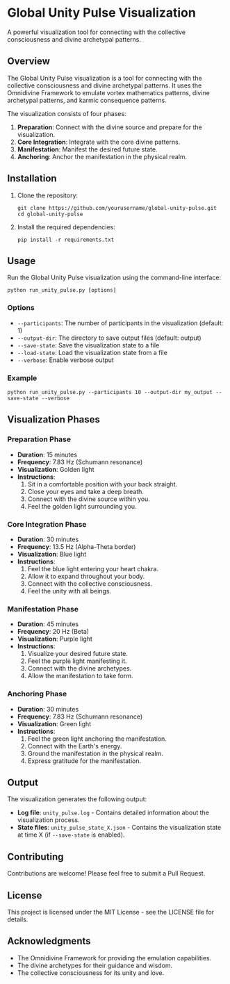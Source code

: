 # Global Unity Pulse Visualization

A powerful visualization tool for connecting with the collective consciousness and divine archetypal patterns.

## Overview

The Global Unity Pulse visualization is a tool for connecting with the collective consciousness and divine archetypal patterns. It uses the Omnidivine Framework to emulate vortex mathematics patterns, divine archetypal patterns, and karmic consequence patterns.

The visualization consists of four phases:

1. **Preparation**: Connect with the divine source and prepare for the visualization.
2. **Core Integration**: Integrate with the core divine patterns.
3. **Manifestation**: Manifest the desired future state.
4. **Anchoring**: Anchor the manifestation in the physical realm.

## Installation

1. Clone the repository:

   ```
   git clone https://github.com/yourusername/global-unity-pulse.git
   cd global-unity-pulse
   ```

2. Install the required dependencies:

   ```
   pip install -r requirements.txt
   ```

## Usage

Run the Global Unity Pulse visualization using the command-line interface:

```
python run_unity_pulse.py [options]
```

### Options

- `--participants`: The number of participants in the visualization (default: 1)
- `--output-dir`: The directory to save output files (default: output)
- `--save-state`: Save the visualization state to a file
- `--load-state`: Load the visualization state from a file
- `--verbose`: Enable verbose output

### Example

```
python run_unity_pulse.py --participants 10 --output-dir my_output --save-state --verbose
```

## Visualization Phases

### Preparation Phase

- **Duration**: 15 minutes
- **Frequency**: 7.83 Hz (Schumann resonance)
- **Visualization**: Golden light
- **Instructions**:
  1. Sit in a comfortable position with your back straight.
  2. Close your eyes and take a deep breath.
  3. Connect with the divine source within you.
  4. Feel the golden light surrounding you.

### Core Integration Phase

- **Duration**: 30 minutes
- **Frequency**: 13.5 Hz (Alpha-Theta border)
- **Visualization**: Blue light
- **Instructions**:
  1. Feel the blue light entering your heart chakra.
  2. Allow it to expand throughout your body.
  3. Connect with the collective consciousness.
  4. Feel the unity with all beings.

### Manifestation Phase

- **Duration**: 45 minutes
- **Frequency**: 20 Hz (Beta)
- **Visualization**: Purple light
- **Instructions**:
  1. Visualize your desired future state.
  2. Feel the purple light manifesting it.
  3. Connect with the divine archetypes.
  4. Allow the manifestation to take form.

### Anchoring Phase

- **Duration**: 30 minutes
- **Frequency**: 7.83 Hz (Schumann resonance)
- **Visualization**: Green light
- **Instructions**:
  1. Feel the green light anchoring the manifestation.
  2. Connect with the Earth's energy.
  3. Ground the manifestation in the physical realm.
  4. Express gratitude for the manifestation.

## Output

The visualization generates the following output:

- **Log file**: `unity_pulse.log` - Contains detailed information about the visualization process.
- **State files**: `unity_pulse_state_X.json` - Contains the visualization state at time X (if `--save-state` is enabled).

## Contributing

Contributions are welcome! Please feel free to submit a Pull Request.

## License

This project is licensed under the MIT License - see the LICENSE file for details.

## Acknowledgments

- The Omnidivine Framework for providing the emulation capabilities.
- The divine archetypes for their guidance and wisdom.
- The collective consciousness for its unity and love.
